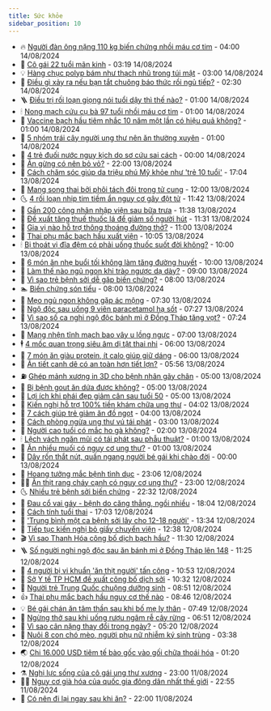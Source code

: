 ```yaml
---
title: Sức khỏe
sidebar_position: 10
---
```


<!-- vnexpress-suc-khoe:START -->
- 🔥 [Người đàn ông nặng 110 kg biến chứng nhồi máu cơ tim](https://vnexpress.net/nguoi-dan-ong-nang-110-kg-bien-chung-nhoi-mau-co-tim-4781306.html) - 04:00 14/08/2024
- 🥰 [Cô gái 22 tuổi mãn kinh](https://vnexpress.net/co-gai-22-tuoi-man-kinh-4780775.html) - 03:19 14/08/2024
- 💡 [Hàng chục polyp bám như thạch nhũ trong túi mật](https://vnexpress.net/hang-chuc-polyp-bam-nhu-thach-nhu-trong-tui-mat-4781230.html) - 03:00 14/08/2024
- 🤗 [Điều gì xảy ra nếu bạn tắt chuông báo thức rồi ngủ tiếp?](https://vnexpress.net/dieu-gi-xay-ra-neu-ban-tat-chuong-bao-thuc-roi-ngu-tiep-4781193.html) - 02:30 14/08/2024
- 🪜 [Điều trị rối loạn giọng nói tuổi dậy thì thế nào?](https://vnexpress.net/dieu-tri-roi-loan-giong-noi-tuoi-day-thi-the-nao-4781180.html) - 01:00 14/08/2024
- 🕯 [Nong mạch cứu cụ bà 97 tuổi nhồi máu cơ tim](https://vnexpress.net/nong-mach-cuu-cu-ba-97-tuoi-nhoi-mau-co-tim-4781084.html) - 01:00 14/08/2024
- 🤭 [Vaccine bạch hầu tiêm nhắc 10 năm một lần có hiệu quả không?](https://vnexpress.net/vaccine-bach-hau-tiem-nhac-10-nam-mot-lan-co-hieu-qua-khong-4781047.html) - 01:00 14/08/2024
- 👀 [5 nhóm trái cây người ung thư nên ăn thường xuyên](https://vnexpress.net/5-nhom-trai-cay-nguoi-ung-thu-nen-an-thuong-xuyen-4780751.html) - 01:00 14/08/2024
- 🌋 [4 trẻ đuối nước nguy kịch do sơ cứu sai cách](https://vnexpress.net/4-tre-duoi-nuoc-nguy-kich-do-so-cuu-sai-cach-4780997.html) - 00:00 14/08/2024
- 🫶 [Ăn gừng có nên bỏ vỏ?](https://vnexpress.net/an-gung-co-nen-bo-vo-4780669.html) - 22:00 13/08/2024
- 🦆 [Cách chăm sóc giúp da triệu phú Mỹ khỏe như &#39;trẻ 10 tuổi&#39;](https://vnexpress.net/cach-cham-soc-giup-da-trieu-phu-my-khoe-nhu-tre-10-tuoi-4780678.html) - 17:04 13/08/2024
- 🚀 [Mang song thai bởi phôi tách đôi trong tử cung](https://vnexpress.net/mang-song-thai-boi-phoi-tach-doi-trong-tu-cung-4781005.html) - 12:00 13/08/2024
- 🌜 [4 rối loạn nhịp tim tiềm ẩn nguy cơ gây đột tử](https://vnexpress.net/4-roi-loan-nhip-tim-tiem-an-nguy-co-gay-dot-tu-4781094.html) - 11:42 13/08/2024
- 🧰 [Gần 200 công nhân nhập viện sau bữa trưa](https://vnexpress.net/gan-200-cong-nhan-nhap-vien-sau-bua-trua-4781131.html) - 11:38 13/08/2024
- 💫 [Đề xuất tăng thuế thuốc lá để giảm số người hút](https://vnexpress.net/de-xuat-tang-thue-thuoc-la-de-giam-so-nguoi-hut-4781090.html) - 11:31 13/08/2024
- 🌝 [Gia vị nào hỗ trợ thông thoáng đường thở?](https://vnexpress.net/gia-vi-nao-ho-tro-thong-thoang-duong-tho-4781039.html) - 11:00 13/08/2024
- 🗽 [Thai phụ mắc bạch hầu xuất viện](https://vnexpress.net/thai-phu-mac-bach-hau-xuat-vien-4781071.html) - 10:05 13/08/2024
- 🕯 [Bị thoát vị đĩa đệm có phải uống thuốc suốt đời không?](https://vnexpress.net/bi-thoat-vi-dia-dem-co-phai-uong-thuoc-suot-doi-khong-4781053.html) - 10:00 13/08/2024
- 🦅 [6 món ăn nhẹ buổi tối không làm tăng đường huyết](https://vnexpress.net/6-mon-an-nhe-buoi-toi-khong-lam-tang-duong-huyet-4780847.html) - 10:00 13/08/2024
- 🦆 [Làm thế nào ngủ ngon khi trào ngược dạ dày?](https://vnexpress.net/lam-the-nao-ngu-ngon-khi-trao-nguoc-da-day-4781002.html) - 09:00 13/08/2024
- 🎊 [Vì sao trẻ bệnh sởi dễ gặp biến chứng?](https://vnexpress.net/vi-sao-tre-benh-soi-de-gap-bien-chung-4781013.html) - 08:00 13/08/2024
- 🏊 [Biến chứng són tiểu](https://vnexpress.net/bien-chung-son-tieu-4780989.html) - 08:00 13/08/2024
- 📝 [Mẹo ngủ ngon không gặp ác mộng](https://vnexpress.net/meo-ngu-ngon-khong-gap-ac-mong-4780954.html) - 07:30 13/08/2024
- 💯 [Ngộ độc sau uống 9 viên paracetamol hạ sốt](https://vnexpress.net/ngo-doc-sau-uong-9-vien-paracetamol-ha-sot-4780981.html) - 07:27 13/08/2024
- 🌊 [Vì sao số ca nghi ngộ độc bánh mì ở Đồng Tháp tăng vọt?](https://vnexpress.net/vi-sao-so-ca-nghi-ngo-doc-banh-mi-o-dong-thap-tang-vot-4780956.html) - 07:24 13/08/2024
- 🚀 [Mạng nhện tĩnh mạch bao vây u lồng ngực](https://vnexpress.net/mang-nhen-tinh-mach-bao-vay-u-long-nguc-4780961.html) - 07:00 13/08/2024
- 🕴 [4 mốc quan trọng siêu âm dị tật thai nhi](https://vnexpress.net/4-moc-quan-trong-sieu-am-di-tat-thai-nhi-4780934.html) - 06:00 13/08/2024
- 🗽 [7 món ăn giàu protein, ít calo giúp giữ dáng](https://vnexpress.net/7-mon-an-giau-protein-it-calo-giup-giu-dang-4780907.html) - 06:00 13/08/2024
- 🎡 [Ăn tiết canh dê có an toàn hơn tiết lợn?](https://vnexpress.net/an-tiet-canh-de-co-an-toan-hon-tiet-lon-4780545.html) - 05:56 13/08/2024
- ⛽️ [Ghép mảnh xương in 3D cho bệnh nhân gãy chân](https://vnexpress.net/ghep-manh-xuong-in-3d-cho-benh-nhan-gay-chan-4780731.html) - 05:00 13/08/2024
- 🦆 [Bị bệnh gout ăn dứa được không?](https://vnexpress.net/bi-benh-gout-an-dua-duoc-khong-4780912.html) - 05:00 13/08/2024
- 🤩 [Lợi ích khi phái đẹp giảm cân sau tuổi 50](https://vnexpress.net/loi-ich-khi-phai-dep-giam-can-sau-tuoi-50-4780820.html) - 05:00 13/08/2024
- 🦒 [Kiến nghị hỗ trợ 100% tiền khám chữa ung thư](https://vnexpress.net/kien-nghi-ho-tro-100-tien-kham-chua-ung-thu-4780837.html) - 04:02 13/08/2024
- 💫 [7 cách giúp trẻ giảm ăn đồ ngọt](https://vnexpress.net/7-cach-giup-tre-giam-an-do-ngot-4780804.html) - 04:00 13/08/2024
- 🐘 [Cách phòng ngừa ung thư vú tái phát](https://vnexpress.net/cach-phong-ngua-ung-thu-vu-tai-phat-4780800.html) - 03:00 13/08/2024
- 🚀 [Người cao tuổi có mắc ho gà không?](https://vnexpress.net/nguoi-cao-tuoi-co-mac-ho-ga-khong-4780641.html) - 02:00 13/08/2024
- 🕯 [Lệch vách ngăn mũi có tái phát sau phẫu thuật?](https://vnexpress.net/lech-vach-ngan-mui-co-tai-phat-sau-phau-thuat-4780752.html) - 01:00 13/08/2024
- 🦏 [Ăn nhiều muối có nguy cơ ung thư?](https://vnexpress.net/an-nhieu-muoi-co-nguy-co-ung-thu-4780530.html) - 01:00 13/08/2024
- 🦄 [Dây rốn thắt nút, quấn ngang người bé gái khi chào đời](https://vnexpress.net/day-ron-that-nut-quan-ngang-nguoi-be-gai-khi-chao-doi-4780717.html) - 00:00 13/08/2024
- 🦒 [Hoang tưởng mắc bệnh tình dục](https://vnexpress.net/hoang-tuong-mac-benh-tinh-duc-4780262.html) - 23:06 12/08/2024
- 👨‍🏫 [Ăn thịt rang cháy cạnh có nguy cơ ung thư?](https://vnexpress.net/an-thit-rang-chay-canh-co-nguy-co-ung-thu-4780507.html) - 23:00 12/08/2024
- 🌜 [Nhiều trẻ bệnh sởi biến chứng](https://vnexpress.net/nhieu-tre-benh-soi-bien-chung-4780550.html) - 22:32 12/08/2024
- 🚀 [Đau cổ vai gáy - bệnh do căng thẳng, ngồi nhiều](https://vnexpress.net/dau-co-vai-gay-benh-do-cang-thang-ngoi-nhieu-4780150.html) - 18:04 12/08/2024
- 💃 [Cách tính tuổi thai](https://vnexpress.net/cach-tinh-tuoi-thai-4780133.html) - 17:03 12/08/2024
- 💯 [&#39;Trung bình một ca bệnh sởi lây cho 12-18 người&#39;](https://vnexpress.net/trung-binh-mot-ca-benh-soi-lay-cho-12-18-nguoi-4780692.html) - 13:34 12/08/2024
- 🤔 [Tiếp tục kiến nghị bỏ giấy chuyển viện](https://vnexpress.net/tiep-tuc-kien-nghi-bo-giay-chuyen-vien-4780515.html) - 12:38 12/08/2024
- 🎬 [Vì sao Thanh Hóa công bố dịch bạch hầu?](https://vnexpress.net/vi-sao-thanh-hoa-cong-bo-dich-bach-hau-4780706.html) - 11:30 12/08/2024
- 🪜 [Số người nghi ngộ độc sau ăn bánh mì ở Đồng Tháp lên 148](https://vnexpress.net/so-nguoi-nghi-ngo-doc-sau-an-banh-mi-o-dong-thap-len-148-4780694.html) - 11:25 12/08/2024
- 🦣 [4 người bị vi khuẩn &#39;ăn thịt người&#39; tấn công](https://vnexpress.net/4-nguoi-bi-vi-khuan-an-thit-nguoi-tan-cong-4780643.html) - 10:53 12/08/2024
- 🧐 [Sở Y tế TP HCM đề xuất công bố dịch sởi](https://vnexpress.net/so-y-te-tp-hcm-de-xuat-cong-bo-dich-soi-4780664.html) - 10:32 12/08/2024
- 🤡 [Người trẻ Trung Quốc chuộng dưỡng sinh](https://vnexpress.net/nguoi-tre-trung-quoc-chuong-duong-sinh-4780620.html) - 08:51 12/08/2024
- 👍 [Thai phụ mắc bạch hầu nguy cơ thế nào](https://vnexpress.net/thai-phu-mac-bach-hau-nguy-co-the-nao-4780425.html) - 08:46 12/08/2024
- 💡 [Bé gái chán ăn tâm thần sau khi bố mẹ ly thân](https://vnexpress.net/be-gai-chan-an-tam-than-sau-khi-bo-me-ly-than-4780575.html) - 07:49 12/08/2024
- 💯 [Ngừng thở sau khi uống rượu ngâm rễ cây rừng](https://vnexpress.net/ngung-tho-sau-khi-uong-ruou-ngam-re-cay-rung-4780531.html) - 06:51 12/08/2024
- 🧠 [Vì sao cân nặng thay đổi trong ngày?](https://vnexpress.net/vi-sao-can-nang-thay-doi-trong-ngay-4780426.html) - 05:20 12/08/2024
- 🎡 [Nuôi 8 con chó mèo, người phụ nữ nhiễm ký sinh trùng](https://vnexpress.net/nuoi-8-con-cho-meo-nguoi-phu-nu-nhiem-ky-sinh-trung-4780432.html) - 03:38 12/08/2024
- 🌏 [Chi 16.000 USD tiêm tế bào gốc vào gối chữa thoái hóa](https://vnexpress.net/chi-16-000-usd-tiem-te-bao-goc-vao-goi-chua-thoai-hoa-4780319.html) - 01:20 12/08/2024
- ⚗️ [Nghị lực sống của cô gái ung thư xương](https://vnexpress.net/nghi-luc-song-cua-co-gai-ung-thu-xuong-4780210.html) - 23:00 11/08/2024
- 👨‍🏫 [Nguy cơ già hóa của quốc gia đông dân nhất thế giới](https://vnexpress.net/nguy-co-gia-hoa-cua-quoc-gia-dong-dan-nhat-the-gioi-4779691.html) - 22:55 11/08/2024
- 🤖 [Có nên đi lại ngay sau khi ăn?](https://vnexpress.net/co-nen-di-lai-ngay-sau-khi-an-4780254.html) - 22:00 11/08/2024<!-- vnexpress-suc-khoe:END -->
